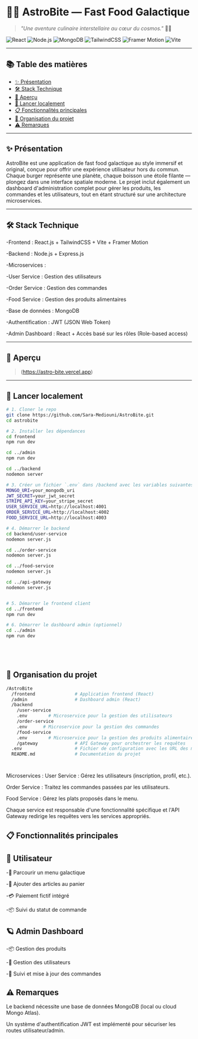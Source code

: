 # 🍔✨ **AstroBite** — Fast Food Galactique

> *"Une aventure culinaire interstellaire au cœur du cosmos."* 🚀🌌

![React](https://img.shields.io/badge/React-20232A?style=for-the-badge&logo=react&logoColor=61DAFB)
![Node.js](https://img.shields.io/badge/Node.js-339933?style=for-the-badge&logo=nodedotjs&logoColor=white)
![MongoDB](https://img.shields.io/badge/MongoDB-4EA94B?style=for-the-badge&logo=mongodb&logoColor=white)
![TailwindCSS](https://img.shields.io/badge/TailwindCSS-06B6D4?style=for-the-badge&logo=tailwindcss&logoColor=white)
![Framer Motion](https://img.shields.io/badge/Framer--Motion-EF008F?style=for-the-badge&logo=framer&logoColor=white)
![Vite](https://img.shields.io/badge/Vite-646CFF?style=for-the-badge&logo=vite&logoColor=white)

---

## 📚 Table des matières

- [✨ Présentation](#-présentation)
- [🛠️ Stack Technique](#️-stack-technique)
- [📸 Aperçu](#-aperçu)
- [🚀 Lancer localement](#-lancer-localement)
- [📋 Fonctionnalités principales](#-fonctionnalités-principales)
- [📂 Organisation du projet](#-organisation-du-projet)
- [⚠️ Remarques](#️-remarques)

---

## ✨ Présentation

AstroBite est une application de fast food galactique au style immersif et original, conçue pour offrir une expérience utilisateur hors du commun.
Chaque burger représente une planète, chaque boisson une étoile filante — plongez dans une interface spatiale moderne.
Le projet inclut également un dashboard d'administration complet pour gérer les produits, les commandes et les utilisateurs, tout en étant structuré sur une architecture microservices.


---

## 🛠️ Stack Technique

-Frontend : React.js + TailwindCSS + Vite + Framer Motion

-Backend : Node.js + Express.js

-Microservices :

-User Service : Gestion des utilisateurs

-Order Service : Gestion des commandes

-Food Service : Gestion des produits alimentaires

-Base de données : MongoDB

-Authentification : JWT (JSON Web Token)

-Admin Dashboard : React + Accès basé sur les rôles (Role-based access)


---

## 📸 Aperçu

> (https://astro-bite.vercel.app)

---

## 🚀 Lancer localement

```bash
# 1. Cloner le repo
git clone https://github.com/Sara-Mediouni/AstroBite.git
cd astrobite

# 2. Installer les dépendances
cd frontend
npm run dev

cd ../admin
npm run dev

cd ../backend
nodemon server

# 3. Créer un fichier `.env` dans /backend avec les variables suivantes :
MONGO_URI=your_mongodb_uri
JWT_SECRET=your_jwt_secret
STRIPE_API_KEY=your_stripe_secret
USER_SERVICE_URL=http://localhost:4001
ORDER_SERVICE_URL=http://localhost:4002
FOOD_SERVICE_URL=http://localhost:4003

# 4. Démarrer le backend
cd backend/user-service
nodemon server.js

cd ../order-service
nodemon server.js

cd ../food-service
nodemon server.js

cd ../api-gateway
nodemon server.js


# 5. Démarrer le frontend client
cd ../frontend
npm run dev

# 6. Démarrer le dashboard admin (optionnel)
cd ../admin
npm run dev






```
## 📂 Organisation du projet
```bash
/AstroBite
  /frontend               # Application frontend (React)
  /admin                  # Dashboard admin (React)
  /backend
    /user-service 
    .env        # Microservice pour la gestion des utilisateurs
    /order-service  
    .env      # Microservice pour la gestion des commandes
    /food-service 
    .env        # Microservice pour la gestion des produits alimentaires
    /gateway              # API Gateway pour orchestrer les requêtes
  .env                    # Fichier de configuration avec les URL des microservices
  README.md               # Documentation du projet




```

Microservices :
User Service : Gérez les utilisateurs (inscription, profil, etc.).

Order Service : Traitez les commandes passées par les utilisateurs.

Food Service : Gérez les plats proposés dans le menu.

Chaque service est responsable d'une fonctionnalité spécifique et l'API Gateway redirige les requêtes vers les services appropriés.


## 📋 Fonctionnalités principales
## 🌠 Utilisateur
-🍔 Parcourir un menu galactique

-🛒 Ajouter des articles au panier

-💳 Paiement fictif intégré

-📦 Suivi du statut de commande

## 🪐 Admin Dashboard
-📦 Gestion des produits

-👤 Gestion des utilisateurs

-🧾 Suivi et mise à jour des commandes

## ⚠️ Remarques
Le backend nécessite une base de données MongoDB (local ou cloud Mongo Atlas).

Un système d'authentification JWT est implémenté pour sécuriser les routes utilisateur/admin.

